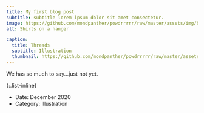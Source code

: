 ```yaml
---
title: My first blog post
subtitle: subtitle lorem ipsum dolor sit amet consectetur.
image: https://github.com/mondpanther/powdrrrrr/raw/master/assets/img/balance/eggs.jpg
alt: Shirts on a hanger

caption:
  title: Threads
  subtitle: Illustration
  thumbnail: https://github.com/mondpanther/powdrrrrr/raw/master/assets/img/balance/eggs.jpg
---
```


We has so much to say...just not yet.

{:.list-inline}
- Date: December 2020
- Category: Illustration

